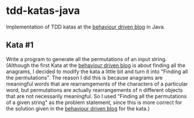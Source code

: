 # tdd-katas-java
Implementation of TDD katas at the [behaviour driven blog](https://www.michael-whelan.net/code-katas-for-practicing-tdd/) in Java.

## Kata #1  
Write a program to generate all the permutations of an input string.  
(Although the first Kata at the [behaviour driven blog](https://www.michael-whelan.net/code-katas-for-practicing-tdd/) is about finding all the anagrams, I decided to modify the kata a little bit and turn it into "Finding all the permutations". The reason I did this is because anagrams are meaningful words that are rearramgements of the characters of a particular word, but permutations are actually rearrangements of n different objects that are not necessarily meaningful. 
So I used "Finding all the permutations of a given string" as the problem statement, since this is more correct for the solution given in the [behaviour driven blog](https://www.michael-whelan.net/code-katas-for-practicing-tdd/) for the kata.)
